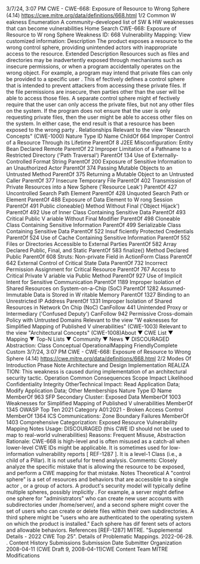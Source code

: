 3/7/24, 3:07 PM CWE - CWE-668: Exposure of Resource to Wrong Sphere (4.14)
https://cwe.mitre.org/data/deﬁnitions/668.html 1/2
Common W eakness Enumeration
A community-developed list of SW & HW weaknesses that can become
vulnerabilities
Home Search
CWE-668: Exposure of Resource to W rong Sphere
Weakness ID: 668
Vulnerability Mapping: 
View customized information:
 Description
The product exposes a resource to the wrong control sphere, providing unintended actors with inappropriate access to the resource.
 Extended Description
Resources such as files and directories may be inadvertently exposed through mechanisms such as insecure permissions, or when a
program accidentally operates on the wrong object. For example, a program may intend that private files can only be provided to a
specific user . This ef fectively defines a control sphere that is intended to prevent attackers from accessing these private files. If the file
permissions are insecure, then parties other than the user will be able to access those files.
A separate control sphere might ef fectively require that the user can only access the private files, but not any other files on the
system. If the program does not ensure that the user is only requesting private files, then the user might be able to access other files
on the system.
In either case, the end result is that a resource has been exposed to the wrong party .
 Relationships
 Relevant to the view "Research Concepts" (CWE-1000)
Nature Type ID Name
ChildOf 664 Improper Control of a Resource Through its Lifetime
ParentOf 8 J2EE Misconfiguration: Entity Bean Declared Remote
ParentOf 22 Improper Limitation of a Pathname to a Restricted Directory ('Path Traversal')
ParentOf 134 Use of Externally-Controlled Format String
ParentOf 200 Exposure of Sensitive Information to an Unauthorized Actor
ParentOf 374 Passing Mutable Objects to an Untrusted Method
ParentOf 375 Returning a Mutable Object to an Untrusted Caller
ParentOf 377 Insecure Temporary File
ParentOf 402 Transmission of Private Resources into a New Sphere ('Resource Leak')
ParentOf 427 Uncontrolled Search Path Element
ParentOf 428 Unquoted Search Path or Element
ParentOf 488 Exposure of Data Element to W rong Session
ParentOf 491 Public cloneable() Method Without Final ('Object Hijack')
ParentOf 492 Use of Inner Class Containing Sensitive Data
ParentOf 493 Critical Public V ariable Without Final Modifier
ParentOf 498 Cloneable Class Containing Sensitive Information
ParentOf 499 Serializable Class Containing Sensitive Data
ParentOf 522 Insuf ficiently Protected Credentials
ParentOf 524 Use of Cache Containing Sensitive Information
ParentOf 552 Files or Directories Accessible to External Parties
ParentOf 582 Array Declared Public, Final, and Static
ParentOf 583 finalize() Method Declared Public
ParentOf 608 Struts: Non-private Field in ActionForm Class
ParentOf 642 External Control of Critical State Data
ParentOf 732 Incorrect Permission Assignment for Critical Resource
ParentOf 767 Access to Critical Private V ariable via Public Method
ParentOf 927 Use of Implicit Intent for Sensitive Communication
ParentOf 1189 Improper Isolation of Shared Resources on System-on-a-Chip (SoC)
ParentOf 1282 Assumed-Immutable Data is Stored in W ritable Memory
ParentOf 1327 Binding to an Unrestricted IP Address
ParentOf 1331 Improper Isolation of Shared Resources in Network On Chip (NoC)
CanFollow 441 Unintended Proxy or Intermediary ('Confused Deputy')
CanFollow 942 Permissive Cross-domain Policy with Untrusted Domains
 Relevant to the view "W eaknesses for Simplified Mapping of Published V ulnerabilities" (CWE-1003)
 Relevant to the view "Architectural Concepts" (CWE-1008)About ▼ CWE List ▼ Mapping ▼ Top-N Lists ▼ Community ▼ News ▼
DISCOURAGED
Abstraction: Class
Conceptual OperationalMapping
FriendlyComplete Custom
3/7/24, 3:07 PM CWE - CWE-668: Exposure of Resource to Wrong Sphere (4.14)
https://cwe.mitre.org/data/deﬁnitions/668.html 2/2
 Modes Of Introduction
Phase Note
Architecture and Design
Implementation REALIZA TION: This weakness is caused during implementation of an architectural security tactic.
Operation
 Common Consequences
Scope Impact Likelihood
Confidentiality
Integrity
OtherTechnical Impact: Read Application Data; Modify Application Data; Other
 Memberships
Nature Type ID Name
MemberOf 963 SFP Secondary Cluster: Exposed Data
MemberOf 1003 Weaknesses for Simplified Mapping of Published V ulnerabilities
MemberOf 1345 OWASP Top Ten 2021 Category A01:2021 - Broken Access Control
MemberOf 1364 ICS Communications: Zone Boundary Failures
MemberOf 1403 Comprehensive Categorization: Exposed Resource
 Vulnerability Mapping Notes
Usage: DISCOURAGED (this CWE ID should not be used to map to real-world vulnerabilities)
Reasons: Frequent Misuse, Abstraction
Rationale:
CWE-668 is high-level and is often misused as a catch-all when lower-level CWE IDs might be applicable. It is sometimes used
for low-information vulnerability reports [ REF-1287 ]. It is a level-1 Class (i.e., a child of a Pillar). It is not useful for trend analysis.
Comments:
Closely analyze the specific mistake that is allowing the resource to be exposed, and perform a CWE mapping for that mistake.
 Notes
Theoretical
A "control sphere" is a set of resources and behaviors that are accessible to a single actor , or a group of actors. A product's security
model will typically define multiple spheres, possibly implicitly . For example, a server might define one sphere for "administrators"
who can create new user accounts with subdirectories under /home/server/, and a second sphere might cover the set of users who
can create or delete files within their own subdirectories. A third sphere might be "users who are authenticated to the operating
system on which the product is installed." Each sphere has dif ferent sets of actors and allowable behaviors.
 References
[REF-1287] MITRE. "Supplemental Details - 2022 CWE Top 25". Details of Problematic Mappings. 2022-06-28.
.
 Content History
 Submissions
Submission Date Submitter Organization
2008-04-11
(CWE Draft 9, 2008-04-11)CWE Content Team MITRE
 Modifications
